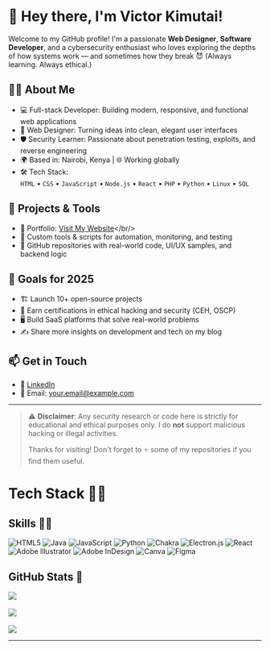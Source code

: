# 👋 Hey there, I'm Victor Kimutai!

Welcome to my GitHub profile! I'm a passionate **Web Designer**, **Software Developer**, and a cybersecurity enthusiast who loves exploring the depths of how systems work — and sometimes how they break 😈 (Always learning. Always ethical.)

## 👨‍💻 About Me

- 💻 Full-stack Developer: Building modern, responsive, and functional web applications<br/>
- 🎨 Web Designer: Turning ideas into clean, elegant user interfaces<br/>
- 🛡️ Security Learner: Passionate about penetration testing, exploits, and reverse engineering<br/>
- 🌍 Based in: Nairobi, Kenya | 🌐 Working globally<br/>
- 🛠️ Tech Stack:  
  `HTML` • `CSS` • `JavaScript` • `Node.js` • `React` • `PHP` • `Python` • `Linux` • `SQL`

## 🔧 Projects & Tools

- 🔹 Portfolio: [Visit My Website](https://victor-kimutai.onrender.com)</br/>
- 🔹 Custom tools & scripts for automation, monitoring, and testing<br/>
- 🔹 GitHub repositories with real-world code, UI/UX samples, and backend logic<br/>

## 🚀 Goals for 2025

- 🏗 Launch 10+ open-source projects<br/>
- 🧠 Earn certifications in ethical hacking and security (CEH, OSCP)<br/>
- 🖥 Build SaaS platforms that solve real-world problems<br/>
- ✍️ Share more insights on development and tech on my blog<br/>

## 📫 Get in Touch

- 🔗 [LinkedIn](https://www.linkedin.com/in/victor-kimutai-592585356/)<br/>
- 📨 Email: [your.email@example.com](ronov610@gmail.com)<br/>

---

> ⚠️ **Disclaimer**: Any security research or code here is strictly for educational and ethical purposes only. I do **not** support malicious hacking or illegal activities.
>
> Thanks for visiting! Don't forget to ⭐ some of my repositories if you find them useful.

# Tech Stack 👩‍💻
## Skills 👩‍💻
![HTML5](https://img.shields.io/badge/html5-%23E34F26.svg?style=for-the-badge&logo=html5&logoColor=white) ![Java](https://img.shields.io/badge/java-%23ED8B00.svg?style=for-the-badge&logo=openjdk&logoColor=white) ![JavaScript](https://img.shields.io/badge/javascript-%23323330.svg?style=for-the-badge&logo=javascript&logoColor=%23F7DF1E) ![Python](https://img.shields.io/badge/python-3670A0?style=for-the-badge&logo=python&logoColor=ffdd54) ![Chakra](https://img.shields.io/badge/chakra-%234ED1C5.svg?style=for-the-badge&logo=chakraui&logoColor=white) ![Electron.js](https://img.shields.io/badge/Electron-191970?style=for-the-badge&logo=Electron&logoColor=white) ![React](https://img.shields.io/badge/react-%2320232a.svg?style=for-the-badge&logo=react&logoColor=%2361DAFB) ![Adobe Illustrator](https://img.shields.io/badge/adobe%20illustrator-%23FF9A00.svg?style=for-the-badge&logo=adobe%20illustrator&logoColor=white) ![Adobe InDesign](https://img.shields.io/badge/Adobe%20InDesign-49021F?style=for-the-badge&logo=adobeindesign&logoColor=FF3366) ![Canva](https://img.shields.io/badge/Canva-%2300C4CC.svg?style=for-the-badge&logo=Canva&logoColor=white) ![Figma](https://img.shields.io/badge/figma-%23F24E1E.svg?style=for-the-badge&logo=figma&logoColor=white)

## GitHub Stats 🌱​
![](https://github-readme-stats.vercel.app/api/top-langs/?username=victorkimutaikimutai&theme=transparent&hide_border=false&include_all_commits=false&count_private=false&layout=compact)<br/>
<br/>
![](https://github-readme-stats.vercel.app/api?username=victorkimutai=transparent&hide_border=false&include_all_commits=false&count_private=false)<br/>
<br/>
![](https://nirzak-streak-stats.vercel.app/?user=victorkimutai&theme=transparent&hide_border=false)<br/>

<!-- Proudly created with GPRM ( https://gprm.itsvg.in ) -->


---


